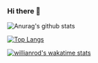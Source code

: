 ### Hi there 👋

<!--
**domtmt/domtmt** is a ✨ _special_ ✨ repository because its `README.md` (this file) appears on your GitHub profile.

Here are some ideas to get you started:

- 🔭 I’m currently working on ...
- 🌱 I’m currently learning ...
- 👯 I’m looking to collaborate on ...
- 🤔 I’m looking for help with ...
- 💬 Ask me about ...
- 📫 How to reach me: ...
- 😄 Pronouns: ...
- ⚡ Fun fact: ...
-->


![Anurag's github stats](https://github-readme-stats.vercel.app/api?username=domtmt&show_icons=true&theme=vue)

[![Top Langs](https://github-readme-stats.vercel.app/api/top-langs/?username=domtmt&layout=compact&theme=vue)](https://github.com/domtmt/domtmt)

[![willianrod's wakatime stats](https://github-readme-stats.vercel.app/api/wakatime?username=willianrod&layout=compact&theme=vue)](https://github.com/anuraghazra/github-readme-stats)
